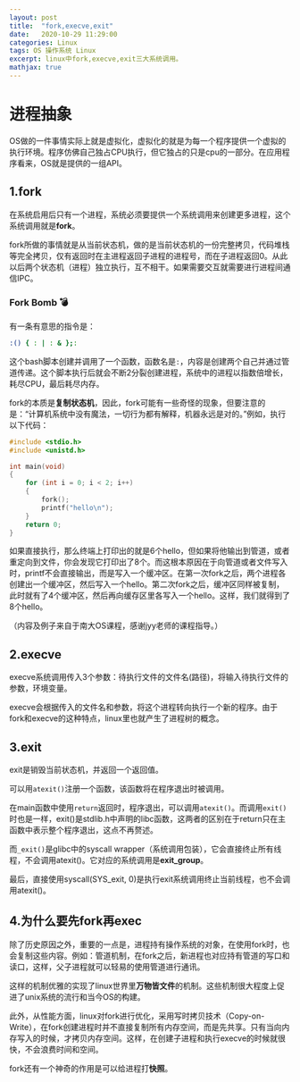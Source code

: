 ```yaml
---
layout: post
title:  "fork,execve,exit"
date:   2020-10-29 11:29:00
categories: Linux
tags: OS 操作系统 Linux
excerpt: linux中fork,execve,exit三大系统调用。
mathjax: true
---
```


# 进程抽象 

OS做的一件事情实际上就是虚拟化，虚拟化的就是为每一个程序提供一个虚拟的执行环境。程序仿佛自己独占CPU执行，但它独占的只是cpu的一部分。在应用程序看来，OS就是提供的一组API。

## 1.fork

在系统启用后只有一个进程，系统必须要提供一个系统调用来创建更多进程，这个系统调用就是**fork**。

fork所做的事情就是从当前状态机，做的是当前状态机的一份完整拷贝，代码堆栈等完全拷贝，仅有返回时在主进程返回子进程的进程号，而在子进程返回0。从此以后两个状态机（进程）独立执行，互不相干。如果需要交互就需要进行进程间通信IPC。

### Fork Bomb 💣

有一条有意思的指令是：

```bash
:() { : | : & };:
```

这个bash脚本创建并调用了一个函数，函数名是`:`，内容是创建两个自己并通过管道传递。这个脚本执行后就会不断2分裂创建进程，系统中的进程以指数倍增长，耗尽CPU，最后耗尽内存。



fork的本质是**复制状态机**，因此，fork可能有一些奇怪的现象，但要注意的是：“计算机系统中没有魔法，一切行为都有解释，机器永远是对的。”例如，执行以下代码：

```c
#include <stdio.h>
#include <unistd.h>

int main(void)
{
	for (int i = 0; i < 2; i++)
	{
		fork();
		printf("hello\n");
	}
	return 0;
}
```

如果直接执行，那么终端上打印出的就是6个hello，但如果将他输出到管道，或者重定向到文件，你会发现它打印出了8个。而这根本原因在于向管道或者文件写入时，printf不会直接输出，而是写入一个缓冲区。在第一次fork之后，两个进程各创建出一个缓冲区，然后写入一个hello。第二次fork之后，缓冲区同样被复制，此时就有了4个缓冲区，然后再向缓存区里各写入一个hello。这样，我们就得到了8个hello。

（内容及例子来自于南大OS课程，感谢jyy老师的课程指导。）

## 2.execve

execve系统调用传入3个参数：待执行文件的文件名(路径)，将输入待执行文件的参数，环境变量。

execve会根据传入的文件名和参数，将这个进程转向执行一个新的程序。由于fork和execve的这种特点，linux里也就产生了进程树的概念。

## 3.exit

exit是销毁当前状态机，并返回一个返回值。

可以用`atexit()`注册一个函数，该函数将在程序退出时被调用。

在main函数中使用`return`返回时，程序退出，可以调用`atexit()`。而调用`exit()`时也是一样，exit()是stdlib.h中声明的libc函数，这两者的区别在于return只在主函数中表示整个程序退出，这点不再赘述。

而`_exit()`是glibc中的syscall wrapper（系统调用包装），它会直接终止所有线程，不会调用atexit()。它对应的系统调用是**exit_group**。

最后，直接使用syscall(SYS_exit, 0)是执行exit系统调用终止当前线程，也不会调用atexit()。

## 4.为什么要先fork再exec

除了历史原因之外，重要的一点是，进程持有操作系统的对象，在使用fork时，也会复制这些内容。例如：管道机制，在fork之后，新进程也对应持有管道的写口和读口，这样，父子进程就可以轻易的使用管道进行通讯。

这样的机制优雅的实现了linux世界里**万物皆文件**的机制。这些机制很大程度上促进了unix系统的流行和当今OS的构建。

此外，从性能方面，linux对fork进行优化，采用写时拷贝技术（Copy-on-Write），在fork创建进程时并不直接复制所有内存空间，而是先共享。只有当向内存写入的时候，才拷贝内存空间。这样，在创建子进程和执行execve的时候就很快，不会浪费时间和空间。

fork还有一个神奇的作用是可以给进程打**快照**。